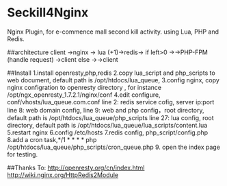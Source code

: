 # Seckill4Nginx
Nginx Plugin, for e-commence mall second kill activity. using Lua, PHP and Redis.


##architecture
client ->nginx -> lua (+1)->redis->
if  left>0 ->->PHP-FPM (handle request) ->client
else ->->client


##Install
1.install openresty,php,redis
2.copy lua_script and php_scripts to web document, default path is /opt/htdocs/lua_queue,
3.config nginx, copy nginx configration to openresty directory , for instance /opt/ngx_openresty_1.7.2.1/nginx/conf
4.edit configure, conf/vhosts/lua_queue.com.conf
	line 2: redis service cofig, server ip:port
	line 8: web domain config, 
	line 9: web and php config，root directory, default path is /opt/htdocs/lua_queue/php_scripts
	line 27: lua config, root directory, default path is /opt/htdocs/lua_queue/lua_scripts/content.lua
5.restart nginx
6.config /etc/hosts
7.redis config, php_script/config.php
8.add a cron task,*/1 * * * * php /opt/htdocs/lua_queue/php_scripts/cron_queue.php
9. open the index page for testing.


##Thanks To:
http://openresty.org/cn/index.html
http://wiki.nginx.org/HttpRedis2Module
